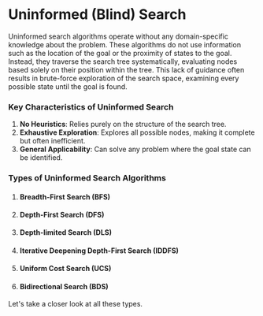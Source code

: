 # Uninformed (Blind) Search

Uninformed search algorithms operate without any domain-specific knowledge about the problem. These algorithms do not use information such as the location of the goal or the proximity of states to the goal. Instead, they traverse the search tree systematically, evaluating nodes based solely on their position within the tree. This lack of guidance often results in brute-force exploration of the search space, examining every possible state until the goal is found.

### Key Characteristics of Uninformed Search

1. **No Heuristics**: Relies purely on the structure of the search tree.
2. **Exhaustive Exploration**: Explores all possible nodes, making it complete but often inefficient.
3. **General Applicability**: Can solve any problem where the goal state can be identified.

### Types of Uninformed Search Algorithms

1. #### Breadth-First Search (BFS)
2. #### Depth-First Search (DFS)
3. **Depth-limited Search (DLS)**
4. #### Iterative Deepening Depth-First Search (IDDFS)
5. #### Uniform Cost Search (UCS)
6. #### Bidirectional Search (BDS)

Let's take a closer look at all these types.
